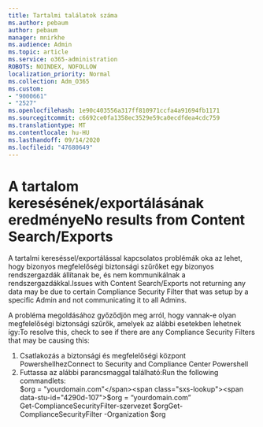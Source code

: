 ```yaml
---
title: Tartalmi találatok száma
ms.author: pebaum
author: pebaum
manager: mnirkhe
ms.audience: Admin
ms.topic: article
ms.service: o365-administration
ROBOTS: NOINDEX, NOFOLLOW
localization_priority: Normal
ms.collection: Adm_O365
ms.custom:
- "9000661"
- "2527"
ms.openlocfilehash: 1e90c403556a317ff810971ccfa4a91694fb1171
ms.sourcegitcommit: c6692ce0fa1358ec3529e59ca0ecdfdea4cdc759
ms.translationtype: MT
ms.contentlocale: hu-HU
ms.lasthandoff: 09/14/2020
ms.locfileid: "47680649"
---
```

# <a name="no-results-from-content-searchexports"></a><span data-ttu-id="4290d-102">A tartalom keresésének/exportálásának eredménye</span><span class="sxs-lookup"><span data-stu-id="4290d-102">No results from Content Search/Exports</span></span>

<span data-ttu-id="4290d-103">A tartalmi kereséssel/exportálással kapcsolatos problémák oka az lehet, hogy bizonyos megfelelőségi biztonsági szűrőket egy bizonyos rendszergazdák állítanak be, és nem kommunikálnak a rendszergazdákkal.</span><span class="sxs-lookup"><span data-stu-id="4290d-103">Issues with Content Search/Exports not returning any data may be due to certain Compliance Security Filter that was setup by a specific Admin and not communicating it to all Admins.</span></span>

<span data-ttu-id="4290d-104">A probléma megoldásához győződjön meg arról, hogy vannak-e olyan megfelelőségi biztonsági szűrők, amelyek az alábbi esetekben lehetnek így:</span><span class="sxs-lookup"><span data-stu-id="4290d-104">To resolve this, check to see if there are any Compliance Security Filters that may be causing this:</span></span>
1. <span data-ttu-id="4290d-105">Csatlakozás a biztonsági és megfelelőségi központ Powershellhez</span><span class="sxs-lookup"><span data-stu-id="4290d-105">Connect to Security and Compliance Center Powershell</span></span>
2. <span data-ttu-id="4290d-106">Futtassa az alábbi parancsmaggal található:</span><span class="sxs-lookup"><span data-stu-id="4290d-106">Run the following commandlets:</span></span>
<br><span data-ttu-id="4290d-107">$org = "yourdomain.com"</span><span class="sxs-lookup"><span data-stu-id="4290d-107">$org = “yourdomain.com”</span></span>
<br><span data-ttu-id="4290d-108">Get-ComplianceSecurityFilter-szervezet $org</span><span class="sxs-lookup"><span data-stu-id="4290d-108">Get-ComplianceSecurityFilter -Organization $org</span></span>